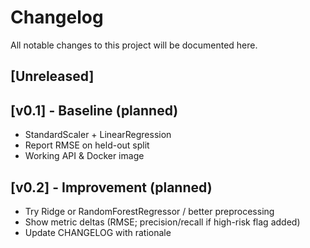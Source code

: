 # Changelog

All notable changes to this project will be documented here.

## [Unreleased]

## [v0.1] - Baseline (planned)

- StandardScaler + LinearRegression
- Report RMSE on held-out split
- Working API & Docker image

## [v0.2] - Improvement (planned)

- Try Ridge or RandomForestRegressor / better preprocessing
- Show metric deltas (RMSE; precision/recall if high-risk flag added)
- Update CHANGELOG with rationale